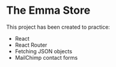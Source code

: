 # The Emma Store

This project has been created to practice:

- React
- React Router
- Fetching JSON objects
- MailChimp contact forms
